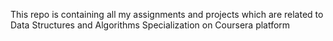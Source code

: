 This repo is containing all my assignments and projects which are related to Data Structures and Algorithms Specialization on    Coursera platform
